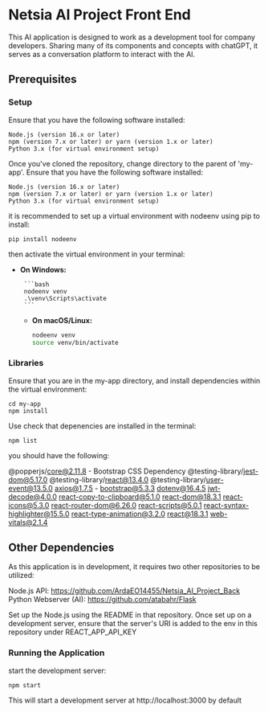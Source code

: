 # Netsia AI Project Front End

This AI application is designed to work as a development tool for company developers. Sharing many of its components and concepts with chatGPT, it serves as a conversation platform to interact with the AI.


## Prerequisites

### Setup

Ensure that you have the following software installed:

    Node.js (version 16.x or later)
    npm (version 7.x or later) or yarn (version 1.x or later)
    Python 3.x (for virtual environment setup)

Once you've cloned the repository, change directory to the parent of 'my-app'. Ensure that you have the following software installed:

    Node.js (version 16.x or later)
    npm (version 7.x or later) or yarn (version 1.x or later)
    Python 3.x (for virtual environment setup)


it is recommended to set up a virtual environment with nodeenv using pip to install:


    pip install nodeenv

then activate the virtual environment in your terminal:
 - **On Windows:**

        ```bash
        nodeenv venv
        .\venv\Scripts\activate
        ```

    - **On macOS/Linux:**

        ```bash
        nodeenv venv
        source venv/bin/activate
        ```

### Libraries

Ensure that you are in the my-app directory, and install dependencies within the virtual environment:
    
    cd my-app
    npm install

Use check that depenencies are installed in the terminal: 

    npm list



you should have the following:

@popperjs/core@2.11.8  - Bootstrap CSS Dependency
@testing-library/jest-dom@5.17.0
@testing-library/react@13.4.0
@testing-library/user-event@13.5.0
axios@1.7.5 - 
bootstrap@5.3.3
dotenv@16.4.5
jwt-decode@4.0.0
react-copy-to-clipboard@5.1.0
react-dom@18.3.1
react-icons@5.3.0
react-router-dom@6.26.0
react-scripts@5.0.1
react-syntax-highlighter@15.5.0
react-type-animation@3.2.0
react@18.3.1
web-vitals@2.1.4



## Other Dependencies

As this application is in development, it requires two other repositories to be utilized:

Node.js API: https://github.com/ArdaEO14455/Netsia_AI_Project_Back
Python Webserver (AI): https://github.com/atabahr/Flask

Set up the Node.js using the README in that repository. Once set up on a development server, ensure that the server's URI is added to the env in this repository under REACT_APP_API_KEY

### Running the Application

start the development server:

    npm start

This will start a development server at http://localhost:3000 by default

